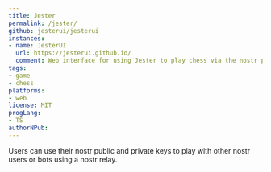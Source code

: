```yaml
---
title: Jester
permalink: /jester/
github: jesterui/jesterui
instances:
- name: JesterUI
  url: https://jesterui.github.io/
  comment: Web interface for using Jester to play chess via the nostr protocol
tags:
- game
- chess
platforms:
- web
license: MIT
progLang:
- TS
authorNPub:
---
```


Users can use their nostr public and private keys to play with other nostr users or bots using a nostr relay. 